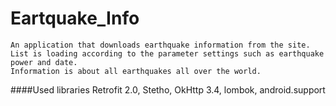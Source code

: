 # Eartquake_Info
    An application that downloads earthquake information from the site.
    List is loading according to the parameter settings such as earthquake power and date.
    Information is about all earthquakes all over the world.
    
####Used libraries
  Retrofit 2.0, Stetho, OkHttp 3.4, lombok, android.support
